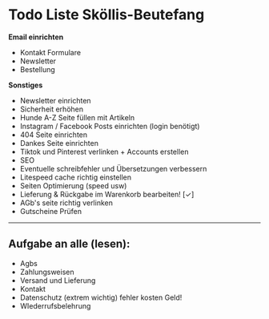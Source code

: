 # Todo Liste Sköllis-Beutefang

**Email einrichten**
- Kontakt Formulare
- Newsletter
- Bestellung


**Sonstiges**
- Newsletter einrichten
- Sicherheit erhöhen
- Hunde A-Z Seite füllen mit Artikeln
- Instagram / Facebook Posts einrichten (login benötigt)
- 404 Seite einrichten
- Dankes Seite einrichten
- Tiktok und Pinterest verlinken + Accounts erstellen
- SEO 
- Eventuelle schreibfehler und Übersetzungen verbessern
- Litespeed cache richtig einstellen
- Seiten Optimierung (speed usw)
- Lieferung & Rückgabe im Warenkorb bearbeiten! [✓]
- AGb's seite richtig verlinken
- Gutscheine Prüfen

---
## Aufgabe an alle (lesen):
 - Agbs
 - Zahlungsweisen 
 - Versand und Lieferung
 - Kontakt
 - Datenschutz (extrem wichtig) fehler kosten Geld!
 - WIederrufsbelehrung
